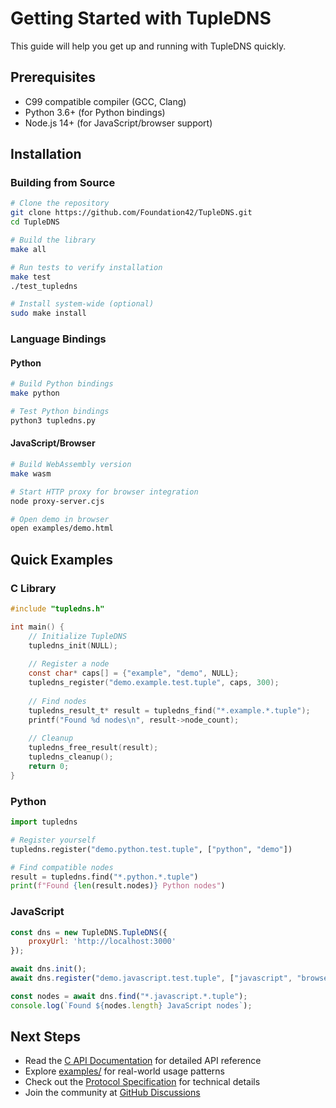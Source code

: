 # Getting Started with TupleDNS

This guide will help you get up and running with TupleDNS quickly.

## Prerequisites

- C99 compatible compiler (GCC, Clang)
- Python 3.6+ (for Python bindings)
- Node.js 14+ (for JavaScript/browser support)

## Installation

### Building from Source

```bash
# Clone the repository
git clone https://github.com/Foundation42/TupleDNS.git
cd TupleDNS

# Build the library
make all

# Run tests to verify installation
make test
./test_tupledns

# Install system-wide (optional)
sudo make install
```

### Language Bindings

#### Python
```bash
# Build Python bindings
make python

# Test Python bindings
python3 tupledns.py
```

#### JavaScript/Browser
```bash
# Build WebAssembly version
make wasm

# Start HTTP proxy for browser integration
node proxy-server.cjs

# Open demo in browser
open examples/demo.html
```

## Quick Examples

### C Library
```c
#include "tupledns.h"

int main() {
    // Initialize TupleDNS
    tupledns_init(NULL);
    
    // Register a node
    const char* caps[] = {"example", "demo", NULL};
    tupledns_register("demo.example.test.tuple", caps, 300);
    
    // Find nodes
    tupledns_result_t* result = tupledns_find("*.example.*.tuple");
    printf("Found %d nodes\n", result->node_count);
    
    // Cleanup
    tupledns_free_result(result);
    tupledns_cleanup();
    return 0;
}
```

### Python
```python
import tupledns

# Register yourself
tupledns.register("demo.python.test.tuple", ["python", "demo"])

# Find compatible nodes
result = tupledns.find("*.python.*.tuple")
print(f"Found {len(result.nodes)} Python nodes")
```

### JavaScript
```javascript
const dns = new TupleDNS.TupleDNS({
    proxyUrl: 'http://localhost:3000'
});

await dns.init();
await dns.register("demo.javascript.test.tuple", ["javascript", "browser"]);

const nodes = await dns.find("*.javascript.*.tuple");
console.log(`Found ${nodes.length} JavaScript nodes`);
```

## Next Steps

- Read the [C API Documentation](C-API.md) for detailed API reference
- Explore [examples/](../examples/) for real-world usage patterns
- Check out the [Protocol Specification](Protocol-Spec.md) for technical details
- Join the community at [GitHub Discussions](https://github.com/Foundation42/TupleDNS/discussions)
